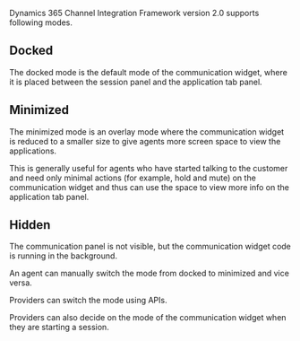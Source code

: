 Dynamics 365 Channel Integration Framework version 2.0 supports following modes.

## Docked

The docked mode is the default mode of the communication widget, where it is placed between the session panel and the application tab panel.

## Minimized

The minimized mode is an overlay mode where the communication widget is reduced to a smaller size to give agents more screen space to view the applications. 

This is generally useful for agents who have started talking to the customer and need only minimal actions (for example, hold and mute) on the communication widget and thus can use the space to view more info on the application tab panel.

## Hidden

The communication panel is not visible, but the communication widget code is running in the background.

An agent can manually switch the mode from docked to minimized and vice versa.

Providers can switch the mode using APIs.

Providers can also decide on the mode of the communication widget when they are starting a session.